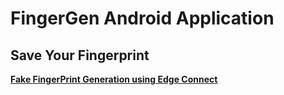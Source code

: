# FingerGen Android Application
## Save Your Fingerprint
[**Fake FingerPrint Generation using Edge Connect**](https://github.com/CUAI-CAU/Fake_Fingerprint_Generation)



